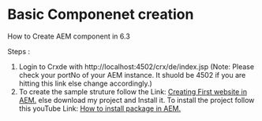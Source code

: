 # Basic Componenet creation
How to Create AEM component in 6.3

Steps :
1. Login to Crxde with http://localhost:4502/crx/de/index.jsp (Note: Please check your portNo of your AEM instance. It shuold be 4502 if you are hitting this link else change accordingly.)
2. To create the sample struture follow the Link: [Creating First website in AEM.](https://helpx.adobe.com/experience-manager/using/first_aem63_website.html) else download my project and Install it. To install the project follow this youTube Link: [How to install package in AEM.](https://www.youtube.com/watch?v=Zq5YO2XlWdA)